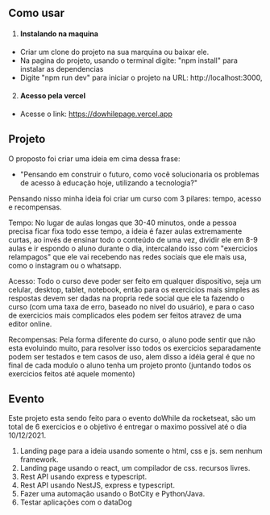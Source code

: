 ## Como usar

1. #### Instalando na maquina
* Criar um clone do projeto na sua marquina ou baixar ele.
* Na pagina do projeto, usando o terminal digite: "npm install" para instalar as dependencias
* Digite "npm run dev" para iniciar o projeto na URL: http://localhost:3000,

2. #### Acesso pela vercel
* Acesse o link: https://dowhilepage.vercel.app

## Projeto
O proposto foi criar uma ideia em cima dessa frase: 
  * "Pensando em construir o futuro, como você solucionaria os problemas de acesso à educação hoje, utilizando a tecnologia?"
  
Pensando nisso minha ideia foi criar um curso com 3 pilares: tempo, acesso e recompensas.

Tempo: No lugar de aulas longas que 30-40 minutos, onde a pessoa precisa ficar fixa todo esse tempo, a ideia é fazer aulas extremamente curtas, ao invés de ensinar todo o conteúdo de uma vez, dividir ele em 8-9 aulas e ir espondo o aluno durante o dia, intercalando isso com "exercicios relampagos" que ele vai recebendo nas redes sociais que ele mais usa, como o instagram ou o whatsapp.

Acesso: Todo o curso deve poder ser feito em qualquer dispositivo, seja um celular, desktop, tablet, notebook, então para os exercicios mais simples as respostas devem ser dadas na propria rede social que ele ta fazendo o curso (com uma taxa de erro, baseado no nivel do usuário), e para o caso de exercicios mais complicados eles podem ser feitos atravez de uma editor online.

Recompensas: Pela forma diferente do curso, o aluno pode sentir que não esta evoluindo muito, para resolver isso todos os exercicios separadamente podem ser testados e tem casos de uso, alem disso a idéia geral é que no final de cada modulo o aluno tenha um projeto pronto (juntando todos os exercicios feitos até aquele momento)

## Evento

Este projeto esta sendo feito para o evento doWhile da rocketseat, são um total de 6 exercicios e o objetivo é entregar o maximo possivel até o dia 10/12/2021.

1. Landing page para a ideia usando somente o html, css e js. sem nenhum framework.
2. Landing page usando o react, um compilador de css. recursos livres.
3. Rest API usando express e typescript.
4. Rest API usando NestJS, express e typescript.
5. Fazer uma automação usando o BotCity e Python/Java.
6. Testar aplicações com o dataDog

